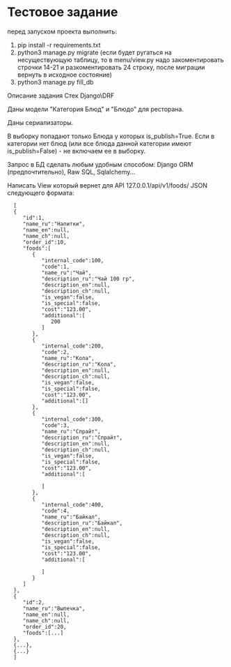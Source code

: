 # Тестовое задание

перед запуском проекта выполнить:
1) pip install -r requirements.txt
2) python3 manage.py migrate (если будет ругаться на несуществующую таблицу, то в menu/view.py надо закоментировать строчки 14-21 и разкоментировать 24 строку, после миграции вернуть в исходное состояние)
3) python3 manage.py fill_db

Описание задания
Стек Django\DRF

  Даны модели "Категория Блюд" и "Блюдо" для ресторана.
  
  Даны сериализаторы.
  
  В выборку попадают только Блюда у которых is_publish=True.
  Если в категории нет блюд (или все блюда данной категории 
  имеют is_publish=False) - не включаем ее в выборку.
  
  Запрос в БД сделать любым удобным способом:
  Django ORM (предпочтительно), Raw SQL, Sqlalchemy... 

  Написать View который вернет для API 127.0.0.1/api/v1/foods/ 
  JSON следующего формата:
      
      [
      {
         "id":1,
         "name_ru":"Напитки",
         "name_en":null,
         "name_ch":null,
         "order_id":10,
         "foods":[
            {
               "internal_code":100,
               "code":1,
               "name_ru":"Чай",
               "description_ru":"Чай 100 гр",
               "description_en":null,
               "description_ch":null,
               "is_vegan":false,
               "is_special":false,
               "cost":"123.00",
               "additional":[
                  200
               ]
            },
            {
               "internal_code":200,
               "code":2,
               "name_ru":"Кола",
               "description_ru":"Кола",
               "description_en":null,
               "description_ch":null,
               "is_vegan":false,
               "is_special":false,
               "cost":"123.00",
               "additional":[]
            },
            {
               "internal_code":300,
               "code":3,
               "name_ru":"Спрайт",
               "description_ru":"Спрайт",
               "description_en":null,
               "description_ch":null,
               "is_vegan":false,
               "is_special":false,
               "cost":"123.00",
               "additional":[
                  
               ]
            },
            {
               "internal_code":400,
               "code":4,
               "name_ru":"Байкал",
               "description_ru":"Байкал",
               "description_en":null,
               "description_ch":null,
               "is_vegan":false,
               "is_special":false,
               "cost":"123.00",
               "additional":[
                  
               ]
            }
         ]
      },
      {
         "id":2,
         "name_ru":"Выпечка",
         "name_en":null,
         "name_ch":null,
         "order_id":20,
         "foods":[...]
      },
      {...},
      {...}
      ]
